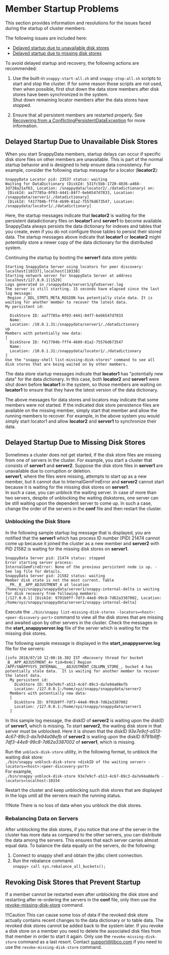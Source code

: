 <a id="member-startup-replay"></a>

# Member Startup Problems

This section provides information and resolutions for the issues faced during the startup of cluster members. </br>


The following issues are included here:

*	[Delayed startup due to unavailable disk stores](#delayedstartup)
*	[Delayed startup due to missing disk stores](#missingdiskstore)	

To avoid delayed startup and recovery, the following actions are recommended:

1.  Use the built-in `snappy-start-all.sh` and `snappy-stop-all.sh` scripts to start and stop the cluster. If for some reason those scripts are not used, then when possible, first shut down the data store members after disk stores have been synchronized in the system.</br> Shut down remaining locator members after the data stores have stopped.

2.  Ensure that all persistent members are restarted properly. See [Recovering from a ConflictingPersistentDataException](recovering_from_a_conflictingpersistentdataexception.md) for more information.

<a id= delayedstartup> </a>
## Delayed Startup Due to Unavailable Disk Stores

When you start SnappyData members, startup delays can occur if specific disk store files on other members are unavailable. This is part of the normal startup behavior and is designed to help ensure data consistency. For example, consider the following startup message for a locator (**locator2**):

```pre
SnappyData Locator pid: 23537 status: waiting
Waiting for DataDictionary (DiskId: 531fc5bb-1720-4836-a468-3d738a21af63, Location: /snappydata/locator2/./datadictionary) on: 
 [DiskId: aa77785a-0f03-4441-84f7-6eb6547d7833, Location: /snappydata/server1/./datadictionary]
 [DiskId: f417704b-fff4-4b99-81a2-75576d673547, Location: /snappydata/locator1/./datadictionary]
```

Here, the startup messages indicate that **locator2** is waiting for the persistent datadictionary files on **locator1** and **server1** to become available. SnappyData always persists the data dictionary for indexes and tables that you create, even if you do not configure those tables to persist their stored data. The startup messages above indicate that **locator1** or **locator2** might potentially store a newer copy of the data dictionary for the distributed system.

Continuing the startup by booting the **server1** data store yields:

```pre
Starting SnappyData Server using locators for peer discovery: localhost[10337],localhost[10338]
Starting network server for SnappyData Server at address localhost/127.0.0.1[1529]
Logs generated in /snappydata/server1/gfxdserver.log
The server is still starting. 15 seconds have elapsed since the last log message: 
 Region /_DDL_STMTS_META_REGION has potentially stale data. It is waiting for another member to recover the latest data.
My persistent id:

  DiskStore ID: aa77785a-0f03-4441-84f7-6eb6547d7833
  Name: 
  Location: /10.0.1.31:/snappydata/server1/./datadictionary
up
Members with potentially new data:
[
  DiskStore ID: f417704b-fff4-4b99-81a2-75576d673547
  Name: 
  Location: /10.0.1.31:/snappydata/locator1/./datadictionary
]
Use the "snappy-shell list-missing-disk-stores" command to see all disk stores that are being waited on by other members.
```

The data store startup messages indicate that **locator1** has "potentially new data" for the data dictionary. In this case, both **locator2** and **server1** were shut down before **locator1** in the system, so those members are waiting on **locator1** to ensure that they have the latest version of the data dictionary.

The above messages for data stores and locators may indicate that some members were not started. If the indicated disk store persistence files are available on the missing member, simply start that member and allow the running members to recover. For example, in the above system you would simply start locator1 and allow **locator2** and **server1** to synchronize their data.

<a id= missingdiskstore> </a>
## Delayed Startup Due to Missing Disk Stores

Sometimes a cluster does not get started, if the disk store files are missing from one of servers in the cluster. 
For example, you start a cluster that consists of **server1** and **server2**. Suppose the disk store files in **server1** are unavailable due to corruption or deletion. </br>**server1**, where the files were missing, attempts to start up as a new member, but it cannot due to InternalGemFireError and **server2** cannot start because it is waiting for the missing disk stores on **server1**. </br>In such a case, you can unblock the waiting server.
In case of more than two servers, despite of unblocking the waiting diskstores, one server can be still waiting upon the dependent server to come up. In such a case, change the order of the servers in the **conf** file and then restart the cluster.

### Unblocking the Disk Store

In the following sample startup log message that is displayed, you are notified that the **server1** which has process ID number (PID) 21474 cannot come up because it joined the cluster as a new member and **server2** with PID 21582 is waiting for the missing disk stores on **server1**.</br>
```Pre
SnappyData Server pid: 21474 status: stopped
Error starting server process: 
InternalGemFireError: None of the previous persistent node is up. - See log file for details.
SnappyData Server pid: 21582 status: waiting
Member disk state is not the most current. Table __PR._B__APP_ADJUSTMENT_4 at location /home/xyz/snappy/snappydata/server1/snappy-internal-delta is waiting for disk recovery from following members: 
[/127.0.0.1] [DiskId: 9791b9ff-7df3-44e8-99c8-7d62a3387002, Location: /home/xyz/snappy/snappydata/server1/snappy-internal-delta]
```
Execute the  `./bin/snappy list-missing-disk-stores -locators=<host>:<peer-discovery-port>` command to view all the disk stores that are missing and awaited upon by other servers in the cluster. Check the messages in the **start_snappyserver.log** file of the server which is waiting for the missing disk stores. 

The following sample message is displayed in the **start_snappyserver.log** file for the servers:</br>
```Pre
[info 2018/07/10 12:00:16.302 IST <Recovery thread for bucket _B__APP_ADJUSTMENT_4> tid=0x4c] Region /APP/SNAPPYSYS_INTERNAL____ADJUSTMENT_COLUMN_STORE_, bucket 4 has potentially stale data.  It is waiting for another member to recover the latest data.
  My persistent id:
    DiskStore ID: 93e7e9cf-a513-4c67-89c3-da7e94a08efb
    Location: /127.0.0.1:/home/xyz/snappy/snappydata/server2
  Members with potentially new data:
  [
    DiskStore ID: 9791b9ff-7df3-44e8-99c8-7d62a3387002
    Location: /127.0.0.1:/home/xyz/snappy/snappydata/server1
  ]
``` 
In this sample log message, the diskID of **server2** is waiting upon the diskID of **server1**, which is missing. To start **server2**, the waiting disk store in that server must be unblocked.
Here it is shown that the diskID *93e7e9cf-a513-4c67-89c3-da7e94a08efb* of **server2** is waiting upon the diskID *9791b9ff-7df3-44e8-99c8-7d62a3387002* of **server1**, which is missing.



Run the `unblock-disk-store` utility, in the following format, to unblock the waiting disk store:</br>
`./bin/snappy unblock-disk-store <diskID of the waiting server> -locators=<host>:<peer-discovery-port>`</br>
For example, <br/>
`./bin/snappy unblock-disk-store 93e7e9cf-a513-4c67-89c3-da7e94a08efb -locators=localhost:10334`

Restart the cluster and keep unblocking such disk stores that are displayed in the logs until all the servers reach the running status.

!!!Note
	There is no loss of data when you unblock the disk stores.

### Rebalancing Data on Servers

After unblocking the disk stores, if you notice that one of the server in the cluster has more data as compared to the other servers, you can distribute the data among the servers. This ensures that each server carries almost equal data. To balance the data equally on the servers, do the following:

1.	Connect to snappy shell and obtain the jdbc client connection.
2.	Run the rebalance command.</br>
`snappy> call sys.rebalance_all_buckets();`

## Revoking Disk Stores that Prevent Startup

If a member cannot be restarted even after unblocking the disk store and restarting after re-ordering the servers in the **conf** file,  only then use the [revoke-missing-disk-store](../reference/command_line_utilities/store-revoke-missing-disk-stores.md) command.

!!!Caution
    This can cause some loss of data if the revoked disk store actually contains recent changes to the data dictionary or to table data. The revoked disk stores cannot be added back to the system later. If you revoke a disk store on a member you need to delete the associated disk files from that member in order to start it again. Only use the `revoke-missing-disk-store` command as a last resort.  Contact [support@tibco.com](mailto:support@tibco.com) if you need to use the `revoke-missing-disk-store` command.

